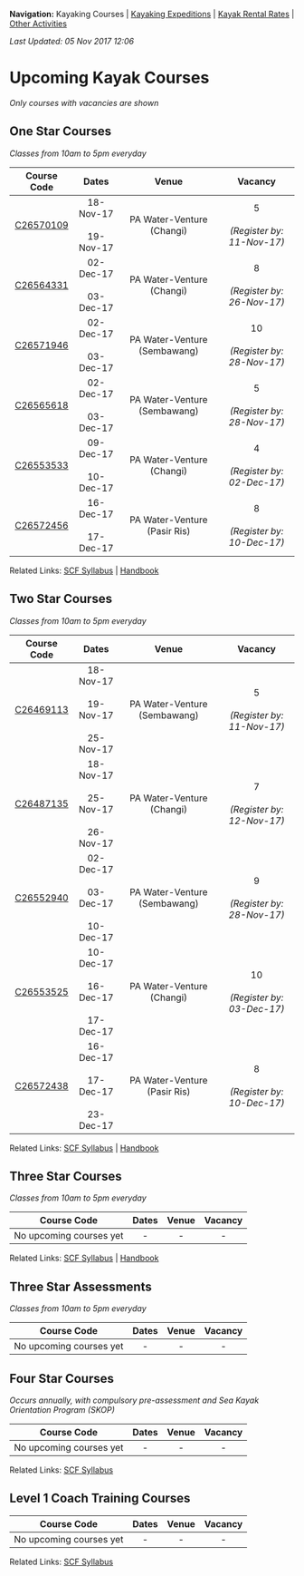 **Navigation:** Kayaking Courses &#124; [Kayaking Expeditions](expedition) &#124; [Kayak Rental Rates](rental) &#124; [Other Activities](activity)

_Last Updated: 05 Nov 2017 12:06_
# Upcoming Kayak Courses
_Only courses with vacancies are shown_

## One Star Courses
_Classes from 10am to 5pm everyday_

Course Code | Dates | Venue | Vacancy 
:---: | :---: | :---: | :---: 
[C26570109](https://one.pa.gov.sg/CRMSPortal/CRMSPortal.portal?_nfpb=true&_st=&_windowLabel=CRMSPortal_1&_urlType=render&_mode=view&wlpCRMSPortal_1_action=ACMParticipantMaintain&_pageLabel=CRMSPortal_page_1&IdProdInst=26570109)|18-Nov-17<br /><br />19-Nov-17|PA Water-Venture (Changi)|5<br /><br /> _(Register by: 11-Nov-17)_
[C26564331](https://one.pa.gov.sg/CRMSPortal/CRMSPortal.portal?_nfpb=true&_st=&_windowLabel=CRMSPortal_1&_urlType=render&_mode=view&wlpCRMSPortal_1_action=ACMParticipantMaintain&_pageLabel=CRMSPortal_page_1&IdProdInst=26564331)|02-Dec-17<br /><br />03-Dec-17|PA Water-Venture (Changi)|8<br /><br /> _(Register by: 26-Nov-17)_
[C26571946](https://one.pa.gov.sg/CRMSPortal/CRMSPortal.portal?_nfpb=true&_st=&_windowLabel=CRMSPortal_1&_urlType=render&_mode=view&wlpCRMSPortal_1_action=ACMParticipantMaintain&_pageLabel=CRMSPortal_page_1&IdProdInst=26571946)|02-Dec-17<br /><br />03-Dec-17|PA Water-Venture (Sembawang)|10<br /><br /> _(Register by: 28-Nov-17)_
[C26565618](https://one.pa.gov.sg/CRMSPortal/CRMSPortal.portal?_nfpb=true&_st=&_windowLabel=CRMSPortal_1&_urlType=render&_mode=view&wlpCRMSPortal_1_action=ACMParticipantMaintain&_pageLabel=CRMSPortal_page_1&IdProdInst=26565618)|02-Dec-17<br /><br />03-Dec-17|PA Water-Venture (Sembawang)|5<br /><br /> _(Register by: 28-Nov-17)_
[C26553533](https://one.pa.gov.sg/CRMSPortal/CRMSPortal.portal?_nfpb=true&_st=&_windowLabel=CRMSPortal_1&_urlType=render&_mode=view&wlpCRMSPortal_1_action=ACMParticipantMaintain&_pageLabel=CRMSPortal_page_1&IdProdInst=26553533)|09-Dec-17<br /><br />10-Dec-17|PA Water-Venture (Changi)|4<br /><br /> _(Register by: 02-Dec-17)_
[C26572456](https://one.pa.gov.sg/CRMSPortal/CRMSPortal.portal?_nfpb=true&_st=&_windowLabel=CRMSPortal_1&_urlType=render&_mode=view&wlpCRMSPortal_1_action=ACMParticipantMaintain&_pageLabel=CRMSPortal_page_1&IdProdInst=26572456)|16-Dec-17<br /><br />17-Dec-17|PA Water-Venture (Pasir Ris)|8<br /><br /> _(Register by: 10-Dec-17)_

Related Links:
[SCF Syllabus](http://scf.org.sg/menu-parent-courses/menu-parent-recreation-kayaking/menu-parent-personal-stars-award/1-star-award/) &#124; [Handbook](http://scf.org.sg/RC6/hidden_content_scf/uploads/2014/11/RP-SCF-1-Star-Handbook.pdf)

## Two Star Courses
_Classes from 10am to 5pm everyday_

Course Code | Dates | Venue | Vacancy 
:---: | :---: | :---: | :---: 
[C26469113](https://one.pa.gov.sg/CRMSPortal/CRMSPortal.portal?_nfpb=true&_st=&_windowLabel=CRMSPortal_1&_urlType=render&_mode=view&wlpCRMSPortal_1_action=ACMParticipantMaintain&_pageLabel=CRMSPortal_page_1&IdProdInst=26469113)|18-Nov-17<br /><br />19-Nov-17<br /><br />25-Nov-17|PA Water-Venture (Sembawang)|5<br /><br /> _(Register by: 11-Nov-17)_
[C26487135](https://one.pa.gov.sg/CRMSPortal/CRMSPortal.portal?_nfpb=true&_st=&_windowLabel=CRMSPortal_1&_urlType=render&_mode=view&wlpCRMSPortal_1_action=ACMParticipantMaintain&_pageLabel=CRMSPortal_page_1&IdProdInst=26487135)|18-Nov-17<br /><br />25-Nov-17<br /><br />26-Nov-17|PA Water-Venture (Changi)|7<br /><br /> _(Register by: 12-Nov-17)_
[C26552940](https://one.pa.gov.sg/CRMSPortal/CRMSPortal.portal?_nfpb=true&_st=&_windowLabel=CRMSPortal_1&_urlType=render&_mode=view&wlpCRMSPortal_1_action=ACMParticipantMaintain&_pageLabel=CRMSPortal_page_1&IdProdInst=26552940)|02-Dec-17<br /><br />03-Dec-17<br /><br />10-Dec-17|PA Water-Venture (Sembawang)|9<br /><br /> _(Register by: 28-Nov-17)_
[C26553525](https://one.pa.gov.sg/CRMSPortal/CRMSPortal.portal?_nfpb=true&_st=&_windowLabel=CRMSPortal_1&_urlType=render&_mode=view&wlpCRMSPortal_1_action=ACMParticipantMaintain&_pageLabel=CRMSPortal_page_1&IdProdInst=26553525)|10-Dec-17<br /><br />16-Dec-17<br /><br />17-Dec-17|PA Water-Venture (Changi)|10<br /><br /> _(Register by: 03-Dec-17)_
[C26572438](https://one.pa.gov.sg/CRMSPortal/CRMSPortal.portal?_nfpb=true&_st=&_windowLabel=CRMSPortal_1&_urlType=render&_mode=view&wlpCRMSPortal_1_action=ACMParticipantMaintain&_pageLabel=CRMSPortal_page_1&IdProdInst=26572438)|16-Dec-17<br /><br />17-Dec-17<br /><br />23-Dec-17|PA Water-Venture (Pasir Ris)|8<br /><br /> _(Register by: 10-Dec-17)_

Related Links:
[SCF Syllabus](http://scf.org.sg/menu-parent-courses/menu-parent-recreation-kayaking/menu-parent-personal-stars-award/2-star-award/) &#124; [Handbook](http://scf.org.sg/RC6/hidden_content_scf/uploads/2014/11/RP-SCF-2-Star-Handbook.pdf)

## Three Star Courses
_Classes from 10am to 5pm everyday_

Course Code | Dates | Venue | Vacancy 
:---: | :---: | :---: | :---: 
No upcoming courses yet|-|-|-

Related Links:
[SCF Syllabus](http://scf.org.sg/menu-parent-courses/menu-parent-recreation-kayaking/menu-parent-personal-stars-award/3-star-award/) &#124; [Handbook](http://scf.org.sg/RC6/hidden_content_scf/uploads/2014/11/RP-SCF-3-Star-Handbook.pdf)

## Three Star Assessments
_Classes from 10am to 5pm everyday_

Course Code | Dates | Venue | Vacancy 
:---: | :---: | :---: | :---: 
No upcoming courses yet|-|-|-


## Four Star Courses
_Occurs annually, with compulsory pre-assessment and Sea Kayak Orientation Program (SKOP)_

Course Code | Dates | Venue | Vacancy 
:---: | :---: | :---: | :---: 
No upcoming courses yet|-|-|- 

Related Links:
[SCF Syllabus](http://scf.org.sg/menu-parent-courses/menu-parent-recreation-kayaking/menu-parent-personal-stars-award/4-star-award-riversea/)

## Level 1 Coach Training Courses

Course Code | Dates | Venue | Vacancy 
:---: | :---: | :---: | :---: 
No upcoming courses yet|-|-|-

Related Links:
[SCF Syllabus](http://scf.org.sg/menu-parent-courses/menu-parent-coaching-course/menu-parent-recreational/coaching-level-1-r/)

